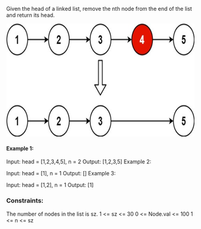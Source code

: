 Given the head of a linked list, remove the nth node from the end of the list and return its head.
</br>

<img src="https://github.com/ErdalNayir/algorithms-with-leetcode/blob/main/005%20Remove%20Nth%20Node%20From%20End%20of%20List/remove_ex1.jpg" alt="exampleImg" width="500" height="300">

 

#### Example 1:

Input: head = [1,2,3,4,5], n = 2
Output: [1,2,3,5]
Example 2:

Input: head = [1], n = 1
Output: []
Example 3:

Input: head = [1,2], n = 1
Output: [1]
 

### Constraints:

The number of nodes in the list is sz.
1 <= sz <= 30
0 <= Node.val <= 100
1 <= n <= sz
